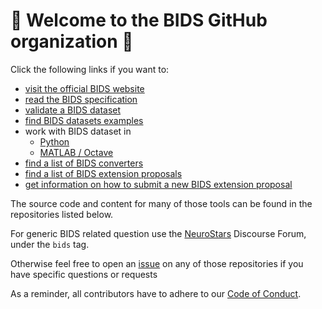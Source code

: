 # 👋 Welcome to the BIDS GitHub organization 👋

Click the following links if you want to:

- [visit the official BIDS website](https://bids.neuroimaging.io/)
- [read the BIDS specification](https://bids-specification.readthedocs.io/en/latest/)
- [validate a BIDS dataset](https://bids-standard.github.io/bids-validator/)
- [find BIDS datasets examples](https://github.com/bids-standard/bids-examples#bids-examples)
- work with BIDS dataset in
  - [Python](https://bids-standard.github.io/pybids/)
  - [MATLAB / Octave](https://bids-matlab.readthedocs.io/en/latest/index.html)
  <!-- - R -->
- [find a list of BIDS converters](https://bids-website.readthedocs.io/en/latest/tools/converters/index.html)
- [find a list of BIDS extension proposals](https://bids-website.readthedocs.io/en/latest/extensions/beps.html)
- [get information on how to submit a new BIDS extension proposal]([https://bids.neuroimaging.io/bep_guide.html](https://bids-website.readthedocs.io/en/latest/extensions/submission.html))

The source code and content for many of those tools can be found in the
repositories listed below.

For generic BIDS related question use the
[NeuroStars](https://neurostars.org/tags/bids) Discourse Forum, under the `bids`
tag.

Otherwise feel free to open an
[issue](https://docs.github.com/en/issues/tracking-your-work-with-issues/about-issues)
on any of those repositories if you have specific questions or requests

As a reminder, all contributors have to adhere to our
[Code of Conduct](https://github.com/bids-standard/.github/blob/master/CODE_OF_CONDUCT.md).
